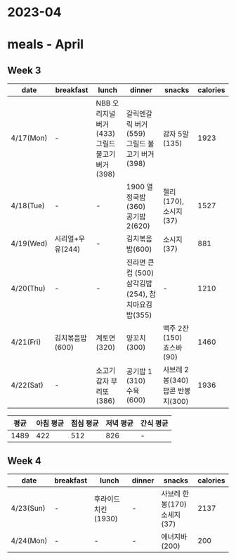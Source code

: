 # 2023-04

# meals - April

## Week 3

|date|breakfast|lunch|dinner|snacks|calories|
|---|---|---|---|---|---|
|4/17(Mon)|-|NBB 오리지널 버거 (433) <br/>그릴드 불고기 버거(398) |갈릭엔갈릭 버거(559)<br/>그릴드 불고기 버거(398)|감자 5알(135)|1923|
|4/18(Tue)|-|-|1900 열정국밥 (360) <br/> 공기밥 2(620)|젤리(170), 소시지(37)|1527|
|4/19(Wed)|시리얼+우유(244)|-|김치볶음밥(600)|소시지(37)|881|
|4/20(Thu)|-|-|진라면 큰컵 (500) <br/>삼각김밥(254), 참치마요김밥(355) <br/>|-|1210|
|4/21(Fri)|김치볶음밥(600)|계토면(320)|양꼬치(300)|맥주 2잔 (150) <br/> 죠스바(90)|1460|
|4/22(Sat)|-|소고기 감자 부리또(386)|공기밥 1 (310) <br/> 수육(600)<br/>|사브레 2봉(340)<br/> 팝콘 반봉지(300)|1936|

|평균|아침 평균| 점심 평균| 저녁 평균|간식 평균|
|---|---|---|---|---|
|1489|422|512|826|-|

## Week 4

|date|breakfast|lunch|dinner|snacks|calories|
|---|---|---|---|---|---|
|4/23(Sun)|-|후라이드 치킨(1930)|-|사브레 한봉(170)<br/> 소세지(37)|2137|
|4/24(Mon)|-|-|-|에너지바(200)|200|